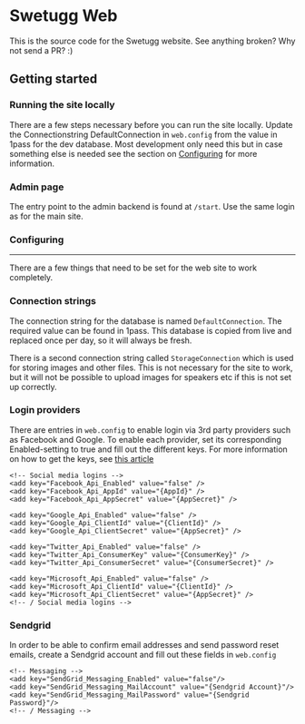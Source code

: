 Swetugg Web
===========

This is the source code for the Swetugg website. See anything broken? Why not send a PR? :)

Getting started
---------------

### Running the site locally
There are a few steps necessary before you can run the site locally.
Update the Connectionstring DefaultConnection in `web.config` from the value in 1pass for the dev database. Most development only need this but in case something else is needed see the section on [Configuring](#configuring) for more information.

### Admin page
The entry point to the admin backend is found at `/start`. Use the same login as for the main site.

### Configuring
-----------
There are a few things that need to be set for the web site to work completely.

### Connection strings
The connection string for the database is named `DefaultConnection`. The required value can be found in 1pass.
This database is copied from live and replaced once per day, so it will always be fresh.

There is a second connection string called `StorageConnection` which is used for storing images and other files. This is not necessary for the site to work, but it will not be possible to upload images for speakers etc if this is not set up correctly.

### Login providers
There are entries in `web.config` to enable login via 3rd party providers such as Facebook and Google. To enable each provider, set its corresponding Enabled-setting to true and fill out the different keys. For more information on how to get the keys, see [this article](http://go.microsoft.com/fwlink/?LinkId=403804)

    <!-- Social media logins -->
    <add key="Facebook_Api_Enabled" value="false" />
    <add key="Facebook_Api_AppId" value="{AppId}" />
    <add key="Facebook_Api_AppSecret" value="{AppSecret}" />

    <add key="Google_Api_Enabled" value="false" />
    <add key="Google_Api_ClientId" value="{ClientId}" />
    <add key="Google_Api_ClientSecret" value="{AppSecret}" />

    <add key="Twitter_Api_Enabled" value="false" />
    <add key="Twitter_Api_ConsumerKey" value="{ConsumerKey}" />
    <add key="Twitter_Api_ConsumerSecret" value="{ConsumerSecret}" />

    <add key="Microsoft_Api_Enabled" value="false" />
    <add key="Microsoft_Api_ClientId" value="{ClientId}" />
    <add key="Microsoft_Api_ClientSecret" value="{AppSecret}" />
    <!-- / Social media logins -->

### Sendgrid
In order to be able to confirm email addresses and send password reset emails, create a Sendgrid account and fill out these fields in `web.config`

    <!-- Messaging -->
    <add key="SendGrid_Messaging_Enabled" value="false"/>
    <add key="SendGrid_Messaging_MailAccount" value="{Sendgrid Account}"/>
    <add key="SendGrid_Messaging_MailPassword" value="{Sendgrid Password}"/>
    <!-- / Messaging -->

